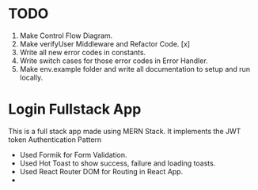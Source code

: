 # TODO

1. Make Control Flow Diagram.
2. Make verifyUser Middleware and Refactor Code. [x]
3. Write all new error codes in constants.
4. Write switch cases for those error codes in Error Handler.
5. Make env.example folder and write all documentation to setup and run locally.

# Login Fullstack App

This is a full stack app made using MERN Stack. It implements the JWT token Authentication Pattern

- Used Formik for Form Validation.
- Used Hot Toast to show success, failure and loading toasts.
- Used React Router DOM for Routing in React App.
-
